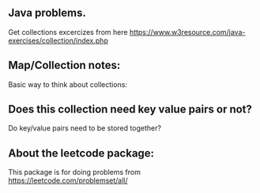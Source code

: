 
## Java problems.

Get collections excercizes from here
https://www.w3resource.com/java-exercises/collection/index.php

## Map/Collection notes:

Basic way to think about collections:
## Does this collection need key value pairs or not?
Do key/value pairs need to be stored together?

## About the leetcode package:
This package is for doing problems from https://leetcode.com/problemset/all/ 